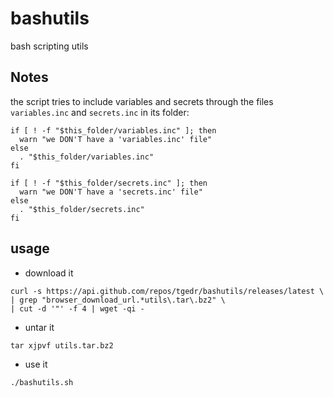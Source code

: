 # bashutils
bash scripting utils

## Notes

the script tries to include variables and secrets through the files `variables.inc` and `secrets.inc` in its folder:
```
if [ ! -f "$this_folder/variables.inc" ]; then
  warn "we DON'T have a 'variables.inc' file"
else
  . "$this_folder/variables.inc"
fi

if [ ! -f "$this_folder/secrets.inc" ]; then
  warn "we DON'T have a 'secrets.inc' file"
else
  . "$this_folder/secrets.inc"
fi
``` 

## usage

- download it
```
curl -s https://api.github.com/repos/tgedr/bashutils/releases/latest \
| grep "browser_download_url.*utils\.tar\.bz2" \
| cut -d '"' -f 4 | wget -qi -
```
- untar it
```
tar xjpvf utils.tar.bz2
```
- use it
```
./bashutils.sh
```
